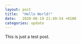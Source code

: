 ```yaml
---
layout: post
title:  "Hello World!"
date:   2020-06-19 21:49:54 +0100
categories: update
---
```


This is just a test post.
